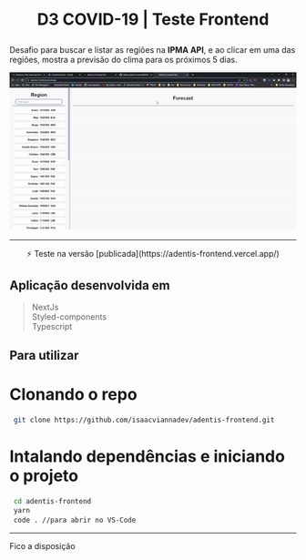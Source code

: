 # <p align=center> D3 COVID-19 | Teste Frontend</p>


Desafio para buscar e listar as regiões na **IPMA API**, e ao clicar em uma das regiões, mostra a previsão do clima para os próximos 5 dias.

<img src="https://github.com/isaacviannadev/adentis-frontend/blob/main/adentis.gif" width=800px alt="Gif">

---
<center>⚡️ Teste na versão  [publicada](https://adentis-frontend.vercel.app/) </center>

## Aplicação desenvolvida em

> NextJs<br>
> Styled-components <br>
> Typescript <br>

## Para utilizar

# Clonando o repo

```bash
 git clone https://github.com/isaacviannadev/adentis-frontend.git
```
# Intalando dependências e iniciando o projeto

```bash
 cd adentis-frontend
 yarn
 code . //para abrir no VS-Code
```
 ----

Fico a disposição 




